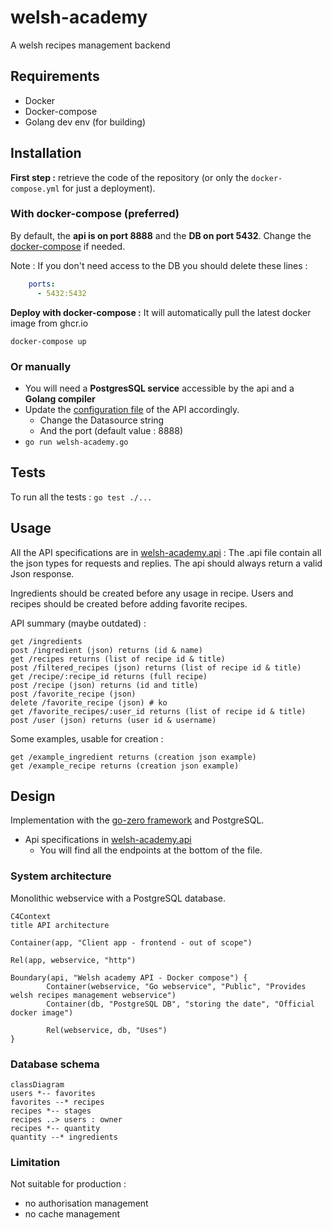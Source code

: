 # welsh-academy
A welsh recipes management backend

## Requirements
- Docker
- Docker-compose
- Golang dev env (for building)

## Installation 

**First step :** retrieve the code of the repository (or only the `docker-compose.yml` for just a deployment).

### With docker-compose (preferred)

By default, the **api is on port 8888** and the **DB on port 5432**. Change the [docker-compose](docker-compose.yml) if needed.

Note : If you don't need access to the DB you should delete these lines :
```yaml
    ports:
      - 5432:5432
```

**Deploy with docker-compose :**
It will automatically pull the latest docker image from ghcr.io

```shell
docker-compose up
```

### Or manually

- You will need a **PostgresSQL service** accessible by the api and a **Golang compiler**
- Update the [configuration file](api/etc/welsh-academy-api.yaml) 
  of the API accordingly.
  - Change the Datasource string
  - And the port (default value : 8888)
- `go run welsh-academy.go`

## Tests

To run all the tests :
`go test ./...`

## Usage

All the API specifications are in [welsh-academy.api](api/welsh-academy.api) :
The .api file contain all the json types for requests and replies.
The api should always return a valid Json response. 

Ingredients should be created before any usage in recipe.
Users and recipes should be created before adding favorite recipes.

API summary (maybe outdated) : 
```
get /ingredients
post /ingredient (json) returns (id & name)
get /recipes returns (list of recipe id & title)
post /filtered_recipes (json) returns (list of recipe id & title)
get /recipe/:recipe_id returns (full recipe)
post /recipe (json) returns (id and title)
post /favorite_recipe (json)
delete /favorite_recipe (json) # ko
get /favorite_recipes/:user_id returns (list of recipe id & title)
post /user (json) returns (user id & username)
```

Some examples, usable for creation : 
```
get /example_ingredient returns (creation json example)
get /example_recipe returns (creation json example)
```

## Design
Implementation with the [go-zero framework](https://github.com/zeromicro/go-zero) and PostgreSQL.

- Api specifications in [welsh-academy.api](api/welsh-academy.api)
  - You will find all the endpoints at the bottom of the file.

### System architecture

Monolithic webservice with a PostgreSQL database.

```mermaid
C4Context
title API architecture

Container(app, "Client app - frontend - out of scope")

Rel(app, webservice, "http")

Boundary(api, "Welsh academy API - Docker compose") {
        Container(webservice, "Go webservice", "Public", "Provides welsh recipes management webservice")
        Container(db, "PostgreSQL DB", "storing the date", "Official docker image")

        Rel(webservice, db, "Uses")
}

```

### Database schema
```mermaid
classDiagram
users *-- favorites
favorites --* recipes
recipes *-- stages
recipes ..> users : owner
recipes *-- quantity
quantity --* ingredients
```

### Limitation
Not suitable for production : 
- no authorisation management
- no cache management
